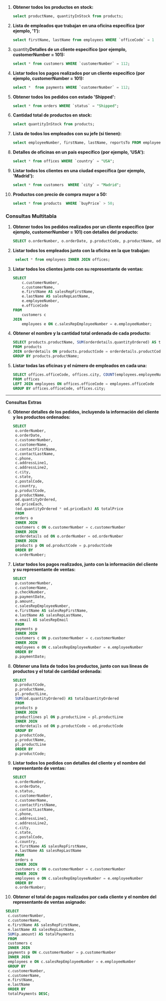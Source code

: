 1. **Obtener todos los productos en stock:**

   ```sql
   select productName, quantityInStock from products;
   ```

2. **Lista de empleados que trabajan en una oficina específica (por ejemplo, '1'):**

   ```sql
   select firstName, lastName from employees WHERE `officeCode` = 1
   ```

3. quantity**Detalles de un cliente específico (por ejemplo, customerNumber = 101):**

   ```sql
   select * from customers WHERE `customerNumber` = 112;
   ```

4. **Listar todos los pagos realizados por un cliente específico (por ejemplo, customerNumber = 101):**

   ```sql
   select *  from payments WHERE `customerNumber` = 112;
   ```

5. **Obtener todos los pedidos con estado 'Shipped':**

   ```sql
   select * from orders WHERE `status` = "Shipped"; 
   ```

6. **Cantidad total de productos en stock:**

   ```sql
   select quantityInStock from products;
   ```

7. **Lista de todos los empleados con su jefe (si tienen):**

   ```sql
   select employeeNumber, firstName, lastName, reportsTo FROM employees WHERE reportsTo NOT IN ('NULL') ORDER BY firstName;
   ```

8. **Detalles de oficinas en un país específico (por ejemplo, 'USA'):**

   ```sql
   select * from offices WHERE `country` = "USA";
   ```

9. **Listar todos los clientes en una ciudad específica (por ejemplo, 'Madrid'):**

   ```sql
   select * from customers  WHERE `city` = "Madrid";
   ```

10. **Productos con precio de compra mayor a 50:**

    ```sql
    select * from products  WHERE `buyPrice` > 50;
    ```

### Consultas Multitabla

1. **Obtener todos los pedidos realizados por un cliente específico (por ejemplo, customerNumber = 101) con detalles del producto:**

   ```sql
   SELECT o.orderNumber, o.orderDate, p.productCode, p.productName, od.quantityOrdered, od.priceEach FROM orders o INNER JOIN orderdetails od ON o.orderNumber = od.orderNumber INNER JOIN products p ON od.productCode = p.productCode WHERE o.customerNumber = 112;
   ```

2. **Listar todos los empleados junto con la oficina en la que trabajan:**

   ```sql
    select * from employees INNER JOIN offices;
   ```

3. **Listar todos los clientes junto con su representante de ventas:**

   ```sql
   SELECT 
       c.customerNumber,
       c.customerName,
       e.firstName AS salesRepFirstName,
       e.lastName AS salesRepLastName,
       e.employeeNumber,
       e.officeCode
   FROM 
       customers c
   JOIN 
       employees e ON c.salesRepEmployeeNumber = e.employeeNumber;
   ```

4. **Obtener el nombre y la cantidad total ordenada de cada producto:**

   ```sql
   SELECT products.productName, SUM(orderdetails.quantityOrdered) AS total_ordered
   FROM products
   JOIN orderdetails ON products.productCode = orderdetails.productCode
   GROUP BY products.productName;
   ```

5. **Listar todas las oficinas y el número de empleados en cada una:**

   ```sql
   SELECT offices.officeCode, offices.city, COUNT(employees.employeeNumber) AS numEmpleados
   FROM offices
   LEFT JOIN employees ON offices.officeCode = employees.officeCode
   GROUP BY offices.officeCode, offices.city;
   ```
-------------------------------------------------------------------------

**Consultas Extras** 



6. **Obtener detalles de los pedidos, incluyendo la información del cliente y los productos ordenados:**

   ```sql
   SELECT 
    o.orderNumber,
    o.orderDate,
    c.customerNumber,
    c.customerName,
    c.contactFirstName,
    c.contactLastName,
    c.phone,
    c.addressLine1,
    c.addressLine2,
    c.city,
    c.state,
    c.postalCode,
    c.country,
    p.productCode,
    p.productName,
    od.quantityOrdered,
    od.priceEach,
    (od.quantityOrdered * od.priceEach) AS totalPrice
    FROM 
    orders o
    INNER JOIN 
    customers c ON o.customerNumber = c.customerNumber
    INNER JOIN 
    orderdetails od ON o.orderNumber = od.orderNumber
    INNER JOIN 
    products p ON od.productCode = p.productCode
    ORDER BY 
    o.orderNumber;

   ```

7. **Listar todos los pagos realizados, junto con la información del cliente y su representante de ventas:**

   ```sql
   SELECT 
    p.customerNumber,
    c.customerName,
    p.checkNumber,
    p.paymentDate,
    p.amount,
    c.salesRepEmployeeNumber,
    e.firstName AS salesRepFirstName,
    e.lastName AS salesRepLastName,
    e.email AS salesRepEmail
    FROM 
    payments p
    INNER JOIN 
    customers c ON p.customerNumber = c.customerNumber
    INNER JOIN 
    employees e ON c.salesRepEmployeeNumber = e.employeeNumber
    ORDER BY 
    p.paymentDate;

   ```

8. **Obtener una lista de todos los productos, junto con sus líneas de productos y el total de cantidad ordenada:**

   ```sql
   SELECT 
    p.productCode,
    p.productName,
    pl.productLine,
    SUM(od.quantityOrdered) AS totalQuantityOrdered
    FROM 
    products p
    INNER JOIN 
    productlines pl ON p.productLine = pl.productLine
    INNER JOIN 
    orderdetails od ON p.productCode = od.productCode
    GROUP BY 
    p.productCode,
    p.productName,
    pl.productLine
    ORDER BY 
    p.productCode;

   ```

9. **Listar todos los pedidos con detalles del cliente y el nombre del representante de ventas:**

   ```sql
   SELECT 
    o.orderNumber,
    o.orderDate,
    o.status,
    c.customerNumber,
    c.customerName,
    c.contactFirstName,
    c.contactLastName,
    c.phone,
    c.addressLine1,
    c.addressLine2,
    c.city,
    c.state,
    c.postalCode,
    c.country,
    e.firstName AS salesRepFirstName,
    e.lastName AS salesRepLastName
    FROM 
    orders o
    INNER JOIN 
    customers c ON o.customerNumber = c.customerNumber
    INNER JOIN 
    employees e ON c.salesRepEmployeeNumber = e.employeeNumber
    ORDER BY 
    o.orderNumber;

   ```

10. **Obtener el total de pagos realizados por cada cliente y el nombre del representante de ventas asignado:**

   ```sql
   SELECT 
    c.customerNumber,
    c.customerName,
    e.firstName AS salesRepFirstName,
    e.lastName AS salesRepLastName,
    SUM(p.amount) AS totalPayments
    FROM 
    customers c
    INNER JOIN 
    payments p ON c.customerNumber = p.customerNumber
    INNER JOIN 
    employees e ON c.salesRepEmployeeNumber = e.employeeNumber
    GROUP BY 
    c.customerNumber,
    c.customerName,
    e.firstName,
    e.lastName
    ORDER BY 
    totalPayments DESC;

   ```

